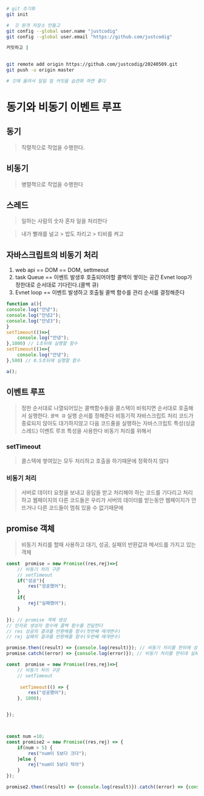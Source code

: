 ```sh
# git 초기화
git init

#  깃 원격 저장소 만들고
git config --global user.name "justcodig"
git config --global user.email "https://github.com/justcodig"

커밋하고 |
         

git remote add origin https://github.com/justcodig/20240509.git
git push -u origin master

# 깃에 올려서 일일 일 커밋을 습관화 하면 좋다

```

# 동기와 비동기 이벤트 루프

## 동기
> 직렬적으로 작업을 수행한다.

## 비동기
> 병렬젹으로 작업을 수행한다

## 스레드
> 일하는 사람의 숫자
> 혼자 일을 처리한다

> 내가 빨래를 널고 > 밥도 차리고 > 티비를 켜고


## 자바스크립트의 비동기 처리
1. web api == DOM == DOM, settmeout
2. task Queue == 이벤트 발생후 호출되어야할 콜백이 쌓이는 공간 Evnet loop가 정한대로 순서대로 기다린다.(콜백 큐)
3. Evnet loop == 이벤트 발생하고 호출될 콜백 함수를 관리 순서를 결정해준다


```js
function a(){
console.log("안녕");
console.log("안녕2");
console.log("안녕3");
}
setTimeout(()=>{
    console.log("안녕");
},1000) // 1초뒤에 실행할 함수
setTimeout(()=>{
    console.log("안녕");
},500) // 0.5초뒤에 실행할 함수

a();
```

## 이벤트 루프
> 정한 순서대로 나열되어있는 콜백함수들을 콜스택이 비워지면 순서대로 호출해서 실행한다. `콜백 큐`
> 실행 순서를 정해준다
> 비동기적 자바스크립트 처리 코드가 종료되지 않아도 대기하지않고 다음 코드줄을 실행하는 자바스크립트 특성(싱글 스레드)
> 이벤트 루프 특성을 사용한다 비동기 처리를 위해서


### setTimeout
> 콜스택에 쌓여있는 모두 처리하고 호출을 하기때문에 정확하지 않다

### 비동기 처리
> 서버로 데이터 요청을 보내고 응답을 받고 처리해야 하는 코드를 기다리고 처리하고
> 웹페이지의 다른 코드들은 우리가 서버의 데이터를 받는동안 웹페이지가 안뜨거나 다른 코드들이 멈춰 있을 수 없기때문에


## promise 객체
> 비동기 처리를 할때 사용하고
> 대기, 성공, 실패의 반환값과 메서드를 가지고 있는 객체
```js
const  promise = new Promise((res,rej)=>{
    // 비동기 처리 구문
    // setTimeout
    if("성공"){
        res("성공했어");
    }
    if{
        rej("실패했어");
    }

}); // promise 객체 생성
// 인자로 생성자 함수에 콜백 함수를 전달한다
// res 성공의 결과를 반환해줄 함수(첫번째 매개변수)
// rej 실패의 결과를 반환해줄 함수(두번째 매개변수)

promise.then((result) => {console.log(result)}); // 비동기 처리를 한뒤에 성공 결과를 반환한다.
promise.catch((error) => {console.log(error)}); // 비동기 처리를 한뒤데 실패 결과를 반환한다.

const  promise = new Promise((res,rej)=>{
    // 비동기 처리 구문
    // setTimeout
    
     setTimeout(() => {
        res("성공했어");
    }, 1000);


});



const num =10;
const promise2 = new Promise((res,rej) => {
    if(num > 5) {
        res("num이 5보다 크다");
    }else {
        rej("num이 5보다 작아")
    }
});

promise2.then((result) => {console.log(result)}).catch((error) => {console.log(error)})

```